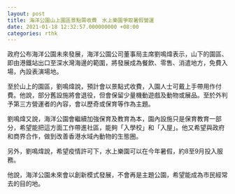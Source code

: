 ```yaml
---
layout: post
title: 海洋公園山上園區景點需收費　水上樂園爭取暑假營運
date: 2021-01-18 12:32:57.000000000 +08:00
categories: rthk
---
```


政府公布海洋公園未來發展，海洋公園公司董事局主席劉鳴煒表示，山下的園區、即由港鐵站出口至深水灣海邊的範圍，將發展成為餐飲、零售、消遣地方，免費入場，內設表演場地。

至於山上的園區，劉鳴煒說，預計會以景點式收費，入園人士可戴上手帶用作付費。他說，部分舊設施將會退役，但會保留少量機動遊戲及動物或展品。至於外判予第三方營運者的內容，會以歷奇或保育等作為主題。

劉鳴煒又說，海洋公園會繼續加強保育及教育為本，園內設施只是保育教育一部分，希望能把這方面工作帶進社區，能夠「入學校」和「入屋」。他又希望與政府和商界合作，做到改善香港水域內動物的生態圈。

另外，劉鳴煒說，希望疫情許可下，水上樂園可以在今年暑假，約8至9月投入服務。

他說，海洋公園未來會以創新模式發展，不會再是主題公園，希望能成為市民經常去的目的地。
